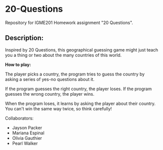 # 20-Questions
Repository for IGME201 Homework assignment "20 Questions".

## Description:
Inspired by 20 Questions, this geographical guessing game might just teach you a thing or two about the many countries of this world.

**How to play:**

The player picks a country, the program tries to guess the country by asking a series of yes-no questions about it. 

If the program guesses the right country, the player loses. If the program guesses the wrong country, the player wins.

When the program loses, it learns by asking the player about their country. You can't win the same way twice, so think carefully!

Collaborators:
  - Jayson Packer
  - Mariana Espinal
  - Olivia Gauthier
  - Pearl Walker
